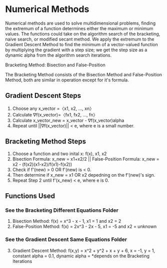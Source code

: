 # Numerical Methods 

Numerical methods are used to solve multidimensional problems, finding the extremum of a function determines either the maximum or minimum values. The functions could take on the algorithm search of the bracketing, naive search, or modified secant method. We apply the extremum to the Gradient Descent Method to find the minimum of a vector-valued function by multiplying the gradient with a step size; we get the step size as a dynamic alpha from the algorithm search iterations. 

Bracketing Method: Bisection and False-Position

The Bracketing Method consists of the Bisection Method and False-Position Method, both are similar in operation except for it's formula. 

## Gradient Descent Steps 
1. Choose any x_vector =〈x1, x2, ..., xn〉
2. Calculate ∇f(x_vector)=〈fx1, fx2, ..., fn〉 
3. Calculate x_vector_new = x_vector - ∇f(x_vector)alpha 
4. Repeat until ||∇f(x_vector)|| < e, where e is a small number. 

## Bracketing Method Steps
1. Choose a function and two inital x: f(x), x1, x2
2. Bisection Formula: x_new = x1+x2/2 || False-Position Formula: x_new = x2 - (f(x2)(x1-x2)/f(x1)-f(x2)) 
3. Check if f'(new) > 0 OR f'(new) is < 0. 
4. Then determine if x_new = x1 OR x2 depedning on the f'(new)'s sign. 
5. Repeat Step 2 until f'(x_new) < e, where e is 0. 

## Functions Used 
### See the Bracketing Different Equations Folder 
1. Bisection Method: f(x) = x^3 - x - 1, x1 = 1 and x2 = 2 
2. False-Position Method: f(x) = 2x^3 - 2x - 5, x1 = -5 and x2 = unknown 
### See the Gradient Descent Same Equations Folder
3. Gradient Descent Method: f(x,y) = x^2 + y^2 + x + y + 6, x = -1, y = 1, constant alpha = 0.1, dynamic alpha = *depends on the Bracketing Iterations

